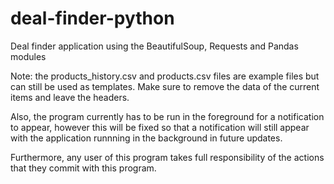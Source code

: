 # deal-finder-python
Deal finder application using the BeautifulSoup, Requests and Pandas modules

Note: the products_history.csv and products.csv files are example files but can still be used as templates. Make sure to remove the data of the current items and leave the headers.

Also, the program currently has to be run in the foreground for a notification to appear, however this will be fixed so that a notification will still appear with the application runnning in the background in future updates.

Furthermore, any user of this program takes full responsibility of the actions that they commit with this program.

